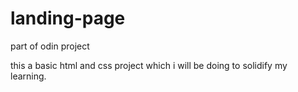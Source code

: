 # landing-page
part of odin project

this a basic html and css project which i will be doing to solidify my learning. 
